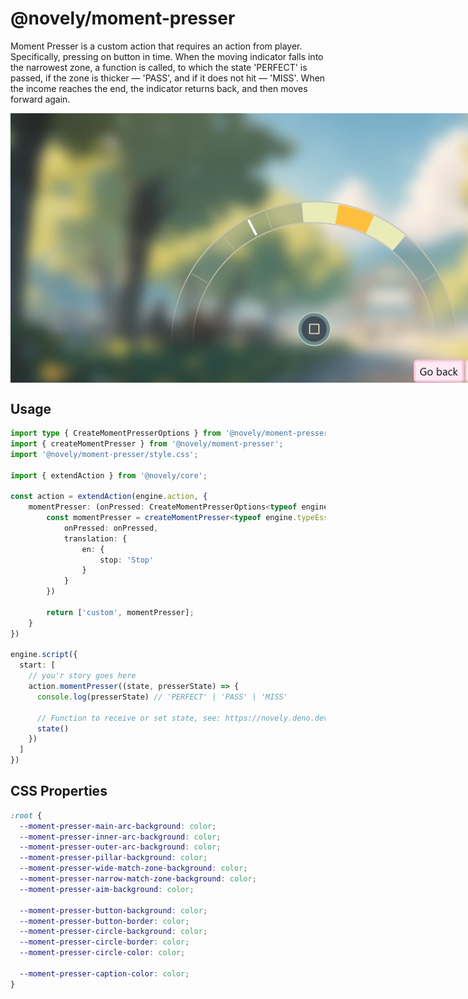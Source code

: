 # @novely/moment-presser

Moment Presser is a custom action that requires an action from player. Specifically, pressing on button in time. When the moving indicator falls into the narrowest zone, a function is called, to which the state 'PERFECT' is passed, if the zone is thicker — 'PASS', and if it does not hit — 'MISS'. When the income reaches the end, the indicator returns back, and then moves forward again.

<div style="width: 100%; display: flex; justify-content: flex-start;">
  <img alt="" src="./preview.jpg" style="max-height: 20vh; max-width: 100vw;" />
</div>

## Usage

```ts
import type { CreateMomentPresserOptions } from '@novely/moment-presser';
import { createMomentPresser } from '@novely/moment-presser';
import '@novely/moment-presser/style.css';

import { extendAction } from '@novely/core';

const action = extendAction(engine.action, {
	momentPresser: (onPressed: CreateMomentPresserOptions<typeof engine.typeEssentials>['onPressed']) => {
		const momentPresser = createMomentPresser<typeof engine.typeEssentials>({
			onPressed: onPressed,
			translation: {
				en: {
					stop: 'Stop'
				}
			}
		})

		return ['custom', momentPresser];
	}
})

engine.script({
  start: [
    // you'r story goes here
    action.momentPresser((state, presserState) => {
      console.log(presserState) // 'PERFECT' | 'PASS' | 'MISS'

      // Function to receive or set state, see: https://novely.deno.dev/guide/state.html
      state()
    })
  ]
})
```

## CSS Properties

```css
:root {
  --moment-presser-main-arc-background: color;
  --moment-presser-inner-arc-background: color;
  --moment-presser-outer-arc-background: color;
  --moment-presser-pillar-background: color;
  --moment-presser-wide-match-zone-background: color;
  --moment-presser-narrow-match-zone-background: color;
  --moment-presser-aim-background: color;

  --moment-presser-button-background: color;
  --moment-presser-button-border: color;
  --moment-presser-circle-background: color;
  --moment-presser-circle-border: color;
  --moment-presser-circle-color: color;

  --moment-presser-caption-color: color;
}
```
